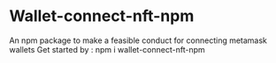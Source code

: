 # Wallet-connect-nft-npm
An npm package to make a feasible conduct for connecting metamask wallets
Get started by : npm i wallet-connect-nft-npm

